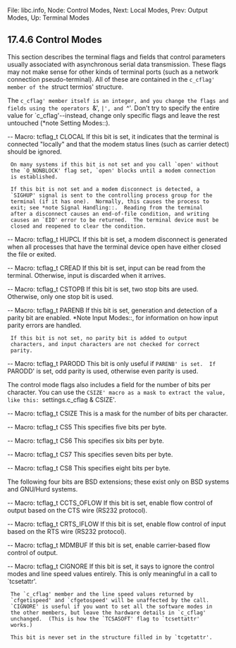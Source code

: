 File: libc.info,  Node: Control Modes,  Next: Local Modes,  Prev: Output Modes,  Up: Terminal Modes

17.4.6 Control Modes
--------------------

This section describes the terminal flags and fields that control
parameters usually associated with asynchronous serial data
transmission.  These flags may not make sense for other kinds of
terminal ports (such as a network connection pseudo-terminal).  All of
these are contained in the `c_cflag' member of the `struct termios'
structure.

   The `c_cflag' member itself is an integer, and you change the flags
and fields using the operators `&', `|', and `^'.  Don't try to specify
the entire value for `c_cflag'--instead, change only specific flags and
leave the rest untouched (*note Setting Modes::).

 -- Macro: tcflag_t CLOCAL
     If this bit is set, it indicates that the terminal is connected
     "locally" and that the modem status lines (such as carrier detect)
     should be ignored.  

     On many systems if this bit is not set and you call `open' without
     the `O_NONBLOCK' flag set, `open' blocks until a modem connection
     is established.

     If this bit is not set and a modem disconnect is detected, a
     `SIGHUP' signal is sent to the controlling process group for the
     terminal (if it has one).  Normally, this causes the process to
     exit; see *note Signal Handling::.  Reading from the terminal
     after a disconnect causes an end-of-file condition, and writing
     causes an `EIO' error to be returned.  The terminal device must be
     closed and reopened to clear the condition.  

 -- Macro: tcflag_t HUPCL
     If this bit is set, a modem disconnect is generated when all
     processes that have the terminal device open have either closed
     the file or exited.

 -- Macro: tcflag_t CREAD
     If this bit is set, input can be read from the terminal.
     Otherwise, input is discarded when it arrives.

 -- Macro: tcflag_t CSTOPB
     If this bit is set, two stop bits are used.  Otherwise, only one
     stop bit is used.

 -- Macro: tcflag_t PARENB
     If this bit is set, generation and detection of a parity bit are
     enabled.  *Note Input Modes::, for information on how input parity
     errors are handled.

     If this bit is not set, no parity bit is added to output
     characters, and input characters are not checked for correct
     parity.

 -- Macro: tcflag_t PARODD
     This bit is only useful if `PARENB' is set.  If `PARODD' is set,
     odd parity is used, otherwise even parity is used.

   The control mode flags also includes a field for the number of bits
per character.  You can use the `CSIZE' macro as a mask to extract the
value, like this: `settings.c_cflag & CSIZE'.

 -- Macro: tcflag_t CSIZE
     This is a mask for the number of bits per character.

 -- Macro: tcflag_t CS5
     This specifies five bits per byte.

 -- Macro: tcflag_t CS6
     This specifies six bits per byte.

 -- Macro: tcflag_t CS7
     This specifies seven bits per byte.

 -- Macro: tcflag_t CS8
     This specifies eight bits per byte.

   The following four bits are BSD extensions; these exist only on BSD
systems and GNU/Hurd systems.

 -- Macro: tcflag_t CCTS_OFLOW
     If this bit is set, enable flow control of output based on the CTS
     wire (RS232 protocol).

 -- Macro: tcflag_t CRTS_IFLOW
     If this bit is set, enable flow control of input based on the RTS
     wire (RS232 protocol).

 -- Macro: tcflag_t MDMBUF
     If this bit is set, enable carrier-based flow control of output.

 -- Macro: tcflag_t CIGNORE
     If this bit is set, it says to ignore the control modes and line
     speed values entirely.  This is only meaningful in a call to
     `tcsetattr'.

     The `c_cflag' member and the line speed values returned by
     `cfgetispeed' and `cfgetospeed' will be unaffected by the call.
     `CIGNORE' is useful if you want to set all the software modes in
     the other members, but leave the hardware details in `c_cflag'
     unchanged.  (This is how the `TCSASOFT' flag to `tcsettattr'
     works.)

     This bit is never set in the structure filled in by `tcgetattr'.

